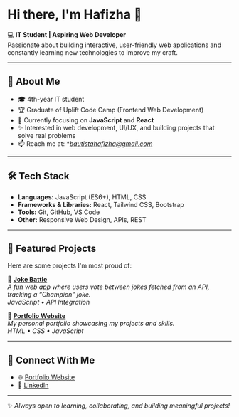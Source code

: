 # Hi there, I'm Hafizha 👋

💻 **IT Student | Aspiring Web Developer**  
Passionate about building interactive, user-friendly web applications and constantly learning new technologies to improve my craft.

---

## 🚀 About Me
- 🎓 4th-year IT student
- 🏆 Graduate of Uplift Code Camp (Frontend Web Development)
- 🌱 Currently focusing on **JavaScript** and **React**
- ✨ Interested in web development, UI/UX, and building projects that solve real problems
- 📫 Reach me at: **bautistahafizha@gmail.com*  

---

## 🛠️ Tech Stack
- **Languages:** JavaScript (ES6+), HTML, CSS  
- **Frameworks & Libraries:** React, Tailwind CSS, Bootstrap  
- **Tools:** Git, GitHub, VS Code  
- **Other:** Responsive Web Design, APIs, REST  

---

## 📌 Featured Projects
Here are some projects I'm most proud of:  

🔹 **[Joke Battle](https://github.com/hafizhabautista/joke-battle)**  
_A fun web app where users vote between jokes fetched from an API, tracking a “Champion” joke._  
*JavaScript • API Integration* 

🔹 **[Portfolio Website](https://github.com/hafizhabautista/MyWebPortfolio)**  
_My personal portfolio showcasing my projects and skills._  
*HTML • CSS • JavaScript*


---


## 🤝 Connect With Me
- 🌐 [Portfolio Website](https://hafizhabautista.github.io/MyWebPortfolio/)  
- 💼 [LinkedIn](https://www.linkedin.com/in/hafizha-faizah-bautista/)  

---

✨ *Always open to learning, collaborating, and building meaningful projects!*
